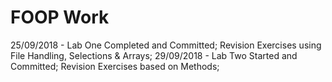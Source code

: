 # FOOP Work
25/09/2018 - Lab One Completed and Committed; Revision Exercises using File Handling, Selections & Arrays;
29/09/2018 - Lab Two Started and Committed; Revision Exercises based on Methods;
